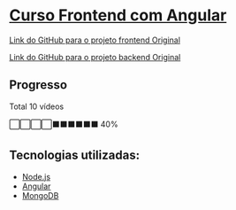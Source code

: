 # [Curso Frontend com Angular](https://www.youtube.com/watch?v=Kh6GJsIEjUo&list=PL3BnmvPGPFcsexCWkInLYZubGiz7dYdED)


[Link do GitHub para o projeto frontend Original](https://github.com/WilsonGodoi/angular-course-carsales)

[Link do GitHub para o projeto backend Original](https://github.com/WilsonGodoi/node-course-carsales)

## Progresso

Total 10 vídeos

⬜⬜⬜⬜⬛⬛⬛⬛⬛⬛ 40%

## Tecnologias utilizadas:

- [Node.js](https://nodejs.org/pt)
- [Angular](https://angular.dev/)
- [MongoDB](cloud.mongodb.com)

